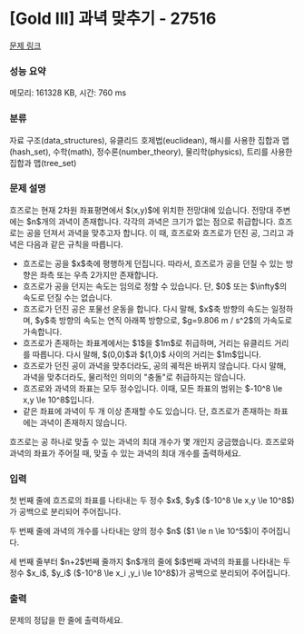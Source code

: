 # [Gold III] 과녁 맞추기 - 27516 

[문제 링크](https://www.acmicpc.net/problem/27516) 

### 성능 요약

메모리: 161328 KB, 시간: 760 ms

### 분류

자료 구조(data_structures), 유클리드 호제법(euclidean), 해시를 사용한 집합과 맵(hash_set), 수학(math), 정수론(number_theory), 물리학(physics), 트리를 사용한 집합과 맵(tree_set)

### 문제 설명

<p>흐즈로는 현재 2차원 좌표평면에서 $(x,y)$에 위치한 전망대에 있습니다. 전망대 주변에는 $n$개의 과녁이 존재합니다. 각각의 과녁은 크기가 없는 점으로 취급합니다. 흐즈로는 공을 던져서 과녁을 맞추고자 합니다. 이 때, 흐즈로와 흐즈로가 던진 공, 그리고 과녁은 다음과 같은 규칙을 따릅니다.</p>

<ul>
	<li>흐즈로는 공을 $x$축에 평행하게 던집니다. 따라서, 흐즈로가 공을 던질 수 있는 방향은 좌측 또는 우측 2가지만 존재합니다.</li>
	<li>흐즈로가 공을 던지는 속도는 임의로 정할 수 있습니다. 단, $0$ 또는 $\infty$의 속도로 던질 수는 없습니다.</li>
	<li>흐즈로가 던진 공은 포물선 운동을 합니다. 다시 말해, $x$축 방향의 속도는 일정하며, $y$축 방향의 속도는 연직 아래쪽 방향으로, $g=9.806 m / s^2$의 가속도로 가속합니다.</li>
	<li>흐즈로가 존재하는 좌표계에서는 $1$을 $1m$로 취급하며, 거리는 유클리드 거리를 따릅니다. 다시 말해, $(0,0)$과 $(1,0)$ 사이의 거리는 $1m$입니다.</li>
	<li>흐즈로가 던진 공이 과녁을 맞추더라도, 공의 궤적은 바뀌지 않습니다. 다시 말해, 과녁을 맞추더라도, 물리적인 의미의 "충돌"로 취급하지는 않습니다.</li>
	<li>흐즈로와 과녁의 좌표는 모두 정수입니다. 이때, 모든 좌표의 범위는 $-10^8 \le x,y \le 10^8$입니다.</li>
	<li>같은 좌표에 과녁이 두 개 이상 존재할 수도 있습니다. 단, 흐즈로가 존재하는 좌표에는 과녁이 존재하지 않습니다.</li>
</ul>

<p>흐즈로는 공 하나로 맞출 수 있는 과녁의 최대 개수가 몇 개인지 궁금했습니다. 흐즈로와 과녁의 좌표가 주어질 때, 맞출 수 있는 과녁의 최대 개수를 출력하세요.</p>

### 입력 

 <p>첫 번째 줄에 흐즈로의 좌표를 나타내는 두 정수 $x$, $y$ ($-10^8 \le x,y \le 10^8$)가 공백으로 분리되어 주어집니다.</p>

<p>두 번째 줄에 과녁의 개수를 나타내는 양의 정수 $n$ ($1 \le n \le 10^5$)이 주어집니다.</p>

<p>세 번째 줄부터 $n+2$번째 줄까지 $n$개의 줄에 $i$번째 과녁의 좌표를 나타내는 두 정수 $x_i$, $y_i$ ($-10^8 \le x_i ,y_i \le 10^8$)가 공백으로 분리되어 주어집니다.</p>

### 출력 

 <p>문제의 정답을 한 줄에 출력하세요.</p>

